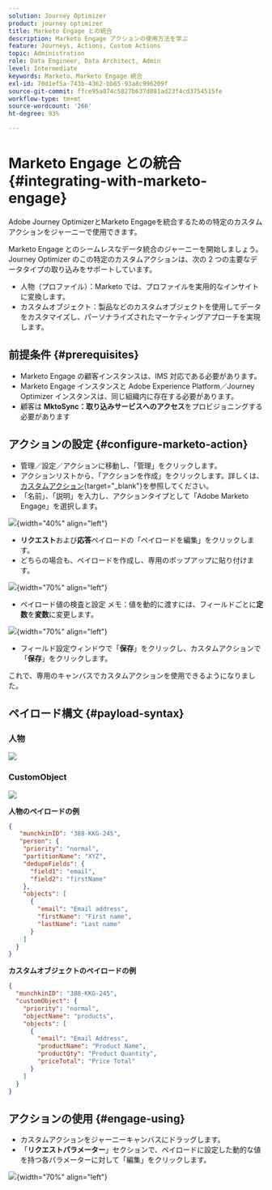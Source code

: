 ```yaml
---
solution: Journey Optimizer
product: journey optimizer
title: Marketo Engage との統合
description: Marketo Engage アクションの使用方法を学ぶ
feature: Journeys, Actions, Custom Actions
topic: Administration
role: Data Engineer, Data Architect, Admin
level: Intermediate
keywords: Marketo、Marketo Engage 統合
exl-id: 70d1ef5a-743b-4362-bb65-93a8c996209f
source-git-commit: ffce95a074c5827b637d081ad23f4cd3754515fe
workflow-type: tm+mt
source-wordcount: '266'
ht-degree: 93%

---
```


# Marketo Engage との統合 {#integrating-with-marketo-engage}

Adobe Journey OptimizerとMarketo Engageを統合するための特定のカスタムアクションをジャーニーで使用できます。

Marketo Engage とのシームレスなデータ統合のジャーニーを開始しましょう。Journey Optimizer のこの特定のカスタムアクションは、次の 2 つの主要なデータタイプの取り込みをサポートしています。

* 人物（プロファイル）：Marketo では、プロファイルを実用的なインサイトに変換します。
* カスタムオブジェクト：製品などのカスタムオブジェクトを使用してデータをカスタマイズし、パーソナライズされたマーケティングアプローチを実現します。

## 前提条件 {#prerequisites}

* Marketo Engage の顧客インスタンスは、IMS 対応である必要があります。
* Marketo Engage インスタンスと Adobe Experience Platform／Journey Optimizer インスタンスは、同じ組織内に存在する必要があります。
* 顧客は **MktoSync：取り込みサービスへのアクセス**&#x200B;をプロビジョニングする必要があります

## アクションの設定 {#configure-marketo-action}

* 管理／設定／アクションに移動し、「管理」をクリックします。
* アクションリストから、「アクションを作成」をクリックします。詳しくは、[カスタムアクション](../building-journeys/using-custom-actions.md){target="_blank"}を参照してください。
* 「名前」、「説明」を入力し、アクションタイプとして「Adobe Marketo Engage」を選択します。

![](assets/engage-customaction-creation.png){width="40%" align="left"}

* **リクエスト**&#x200B;および&#x200B;**応答**&#x200B;ペイロードの「ペイロードを編集」をクリックします。
* どちらの場合も、ペイロードを作成し、専用のポップアップに貼り付けます。

![](assets/engage-customaction-payload.png){width="70%" align="left"}

* ペイロード値の検査と設定
メモ：値を動的に渡すには、フィールドごとに**定数**&#x200B;を&#x200B;**変数**&#x200B;に変更します。

![](assets/engage-customaction-payload-fields.png){width="70%" align="left"}

* フィールド設定ウィンドウで「**保存**」をクリックし、カスタムアクションで「**保存**」をクリックします。

これで、専用のキャンバスでカスタムアクションを使用できるようになりました。


## ペイロード構文 {#payload-syntax}

### 人物

![](assets/payload-person.png)

### CustomObject

![](assets/payload-customobject.png)


**人物のペイロードの例**

```json
{
   "munchkinID": "388-KKG-245",  
   "person": {
    "priority": "normal",
    "partitionName": "XYZ",
    "dedupeFields": {
      "field1": "email",
      "field2": "firstName"
    },
    "objects": [
      {
        "email": "Email address",
        "firstName": "First name",
        "lastName": "Last name"
      }
    ]
  }
}
```

**カスタムオブジェクトのペイロードの例**

```json
{
  "munchkinID": "388-KKG-245", 
  "customObject": {
    "priority": "normal",
    "objectName": "products",
    "objects": [
      {
        "email": "Email Address",
        "productName": "Product Name",
        "productQty": "Product Quantity",
        "priceTotal": "Price Total"
      }
    ]
  }
}
```


## アクションの使用 {#engage-using}

* カスタムアクションをジャーニーキャンバスにドラッグします。
* 「**リクエストパラメーター**」セクションで、ペイロードに設定した動的な値を持つ各パラメーターに対して「編集」をクリックします。

![](assets/engage-use-canvas.png){width="70%" align="left"}
